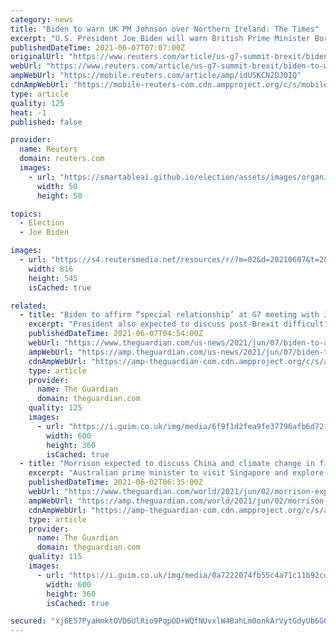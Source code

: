 ```yaml
---
category: news
title: "Biden to warn UK PM Johnson over Northern Ireland: The Times"
excerpt: "U.S. President Joe Biden will warn British Prime Minister Boris Johnson not to renege on the Northern Ireland Brexit deal when they meet for the first time at the G7 summit this week, The Times reported on Monday,"
publishedDateTime: 2021-06-07T07:07:00Z
originalUrl: "https://www.reuters.com/article/us-g7-summit-brexit/biden-to-warn-uk-pm-johnson-over-northern-ireland-the-times-idUSKCN2DJ0IS"
webUrl: "https://www.reuters.com/article/us-g7-summit-brexit/biden-to-warn-uk-pm-johnson-over-northern-ireland-the-times-idUSKCN2DJ0IS"
ampWebUrl: "https://mobile.reuters.com/article/amp/idUSKCN2DJ0IQ"
cdnAmpWebUrl: "https://mobile-reuters-com.cdn.ampproject.org/c/s/mobile.reuters.com/article/amp/idUSKCN2DJ0IQ"
type: article
quality: 125
heat: -1
published: false

provider:
  name: Reuters
  domain: reuters.com
  images:
    - url: "https://smartableai.github.io/election/assets/images/organizations/reuters.com-50x50.jpg"
      width: 50
      height: 50

topics:
  - Election
  - Joe Biden

images:
  - url: "https://s4.reutersmedia.net/resources/r/?m=02&d=20210607&t=2&i=1564736702&w=&fh=545px&fw=&ll=&pl=&sq=&r=LYNXNPEH5609V"
    width: 816
    height: 545
    isCached: true

related:
  - title: "Biden to affirm “special relationship’ at G7 meeting with Johnson"
    excerpt: "President also expected to discuss post-Brexit difficulties in Northern Ireland with the prime minister"
    publishedDateTime: 2021-06-07T04:54:00Z
    webUrl: "https://www.theguardian.com/us-news/2021/jun/07/biden-to-affirm-us-uk-special-relationship-at-g7-meeting-with-johnson"
    ampWebUrl: "https://amp.theguardian.com/us-news/2021/jun/07/biden-to-affirm-us-uk-special-relationship-at-g7-meeting-with-johnson"
    cdnAmpWebUrl: "https://amp-theguardian-com.cdn.ampproject.org/c/s/amp.theguardian.com/us-news/2021/jun/07/biden-to-affirm-us-uk-special-relationship-at-g7-meeting-with-johnson"
    type: article
    provider:
      name: The Guardian
      domain: theguardian.com
    quality: 125
    images:
      - url: "https://i.guim.co.uk/img/media/6f9f1d2fea9fe37796afb6d72fbee2090125ba66/0_299_5836_3501/master/5836.jpg?width=300&quality=45&auto=format&fit=max&dpr=2&s=2ebd6191c3c329deef6509b1a555e3ef"
        width: 600
        height: 360
        isCached: true
  - title: "Morrison expected to discuss China and climate change in first one-on-one with Biden at G7"
    excerpt: "Australian prime minister to visit Singapore and explore potential travel bubble ahead of summit in Cornwall"
    publishedDateTime: 2021-06-02T06:35:00Z
    webUrl: "https://www.theguardian.com/world/2021/jun/02/morrison-expected-to-discuss-china-and-climate-change-in-first-one-on-one-with-biden-at-g7"
    ampWebUrl: "https://amp.theguardian.com/world/2021/jun/02/morrison-expected-to-discuss-china-and-climate-change-in-first-one-on-one-with-biden-at-g7"
    cdnAmpWebUrl: "https://amp-theguardian-com.cdn.ampproject.org/c/s/amp.theguardian.com/world/2021/jun/02/morrison-expected-to-discuss-china-and-climate-change-in-first-one-on-one-with-biden-at-g7"
    type: article
    provider:
      name: The Guardian
      domain: theguardian.com
    quality: 115
    images:
      - url: "https://i.guim.co.uk/img/media/0a7222074fb55c4a71c11b92cd656fab2b73fda8/0_365_5472_3283/master/5472.jpg?width=300&quality=45&auto=format&fit=max&dpr=2&s=b6696de207fa392fc74da274615771a9"
        width: 600
        height: 360
        isCached: true

secured: "xj6E57PyaHmktOVD6UlRio9PqpOD+WQfNUvxlW4BahLm0onkArVytGdyUb6GQDPj1Y0+9WohPUcETWtTQwctABcO1oIcvnMT+m9x1EATxGuYbzj2Bx1jGhtyal5GFdObVFizWuMcvyXJDeEGGNjLIN8vE7+LS7QomoitvM7CCJxJGnYfk6Qv7iS3waaeF0cRq+Egbd03MXoPVLxsC/BAMBheSz99e6+VepJ44DMdeCT6cD9Vftxnv+zuvGPQwlcY9O+x8PBuQVNYC3Qq9TRTpLPOxQA72yD0SQYbz/qGAbS8jnh96LmRdDpv3psB1wmugj/6cOk6FpRGEvM90pf5CdGqfonejkLSftBR5Bo/enk=;ohpBk10LwxnCgFI4FRzSVw=="
---
```


